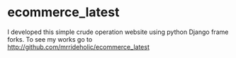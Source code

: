 # ecommerce_latest
I developed  this simple crude operation website using python Django frame forks. To see my works go to http://github.com/mrrideholic/ecommerce_latest
